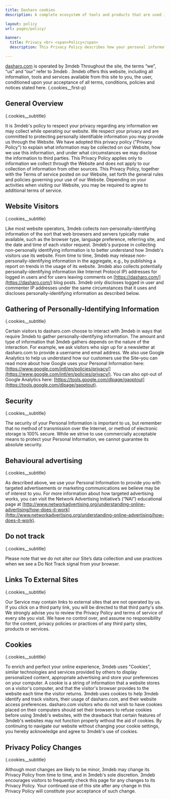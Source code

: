 ```yaml
---
title: Dasharo cookies
description: A complete ecosystem of tools and products that are used in the process of creating a firmware binary.

layout: policy
url: pages/policy/

banner:
  title: Privacy <br> <span>Policy</span>
  description: This Privacy Policy describes how your personal information is collected, used, and shared when you visit dasharo.com

---
```


[dasharo.com](dasharo.com) is operated by 3mdeb Throughout the
site, the terms “we”, “us” and “our” refer to 3mdeb . 3mdeb offers
this website, including all information, tools and services
available from this site to you, the user, conditioned upon your
acceptance of all terms, conditions, policies and notices stated
here.
{.cookies__first-p}

## General Overview
{.cookies__subtitle}

It is 3mdeb's policy to respect your privacy regarding any
information we may collect while operating our website. We respect
your privacy and are committed to protecting personally identifiable
information you may provide us through the Website. We have adopted
this privacy policy ("Privacy Policy") to explain what information
may be collected on our Website, how we use this information, and
under what circumstances we may disclose the information to third
parties. This Privacy Policy applies only to information we collect
through the Website and does not apply to our collection of
information from other sources. This Privacy Policy, together with
the Terms of service posted on our Website, set forth the general
rules and policies governing your use of our Website. Depending on
your activities when visiting our Website, you may be required to
agree to additional terms of service.

## Website Visitors
{.cookies__subtitle}

Like most website operators, 3mdeb collects
non-personally-identifying information of the sort that web browsers
and servers typically make available, such as the browser type,
language preference, referring site, and the date and time of each
visitor request. 3mdeb's purpose in collecting non-personally
identifying information is to better understand how 3mdeb's visitors
use its website. From time to time, 3mdeb may release
non-personally-identifying information in the aggregate, e.g., by
publishing a report on trends in the usage of its website. 3mdeb
also collects potentially personally-identifying information like
Internet Protocol IP) addresses for logged in users and for users
leaving comments on [https://dasharo.com/](https://dasharo.com/) blog posts. 3mdeb only
discloses logged in user and commenter IP addresses under the same
circumstances that it uses and discloses personally-identifying
information as described below.

## Gathering of Personally-Identifying Information
{.cookies__subtitle}

Certain visitors to dasharo.com choose to interact with 3mdeb in
ways that require 3mdeb to gather personally-identifying
information. The amount and type of information that 3mdeb gathers
depends on the nature of the interaction. For example, we ask
visitors who sign up for a newsletter at dasharo.com to provide a
username and email address. We also use Google Analytics to help us
understand how our customers use the Site–you can read more about
how Google uses your Personal Information here:
[https://www.google.com/intl/en/policies/privacy/](https://www.google.com/intl/en/policies/privacy/). You can also
opt-out of Google Analytics here:
[https://tools.google.com/dlpage/gaoptout](https://tools.google.com/dlpage/gaoptout).

## Security
{.cookies__subtitle}

The security of your Personal Information is important to us, but
remember that no method of transmission over the Internet, or method
of electronic storage is 100% secure. While we strive to use
commercially acceptable means to protect your Personal Information,
we cannot guarantee its absolute security.

## Behavioural advertising
{.cookies__subtitle}

As described above, we use your Personal Information to provide you
with targeted advertisements or marketing communications we believe
may be of interest to you. For more information about how targeted
advertising works, you can visit the Network Advertising
Initiative’s (“NAI”) educational page at
[http://www.networkadvertising.org/understanding-online-advertising/how-does-it-work](http://www.networkadvertising.org/understanding-online-advertising/how-does-it-work).

## Do not track
{.cookies__subtitle}

Please note that we do not alter our Site’s data collection and use
practices when we see a Do Not Track signal from your browser.

## Links To External Sites
{.cookies__subtitle}

Our Service may contain links to external sites that are not
operated by us. If you click on a third party link, you will be
directed to that third party's site. We strongly advise you to
review the Privacy Policy and terms of service of every site you
visit. We have no control over, and assume no responsibility for the
content, privacy policies or practices of any third party sites,
products or services.

## Cookies
{.cookies__subtitle}

To enrich and perfect your online experience, 3mdeb uses "Cookies",
similar technologies and services provided by others to display
personalized content, appropriate advertising and store your
preferences on your computer. A cookie is a string of information
that a website stores on a visitor's computer, and that the
visitor's browser provides to the website each time the visitor
returns. 3mdeb uses cookies to help 3mdeb identify and track
visitors, their usage of dasharo.com, and their website access
preferences. dasharo.com visitors who do not wish to have cookies
placed on their computers should set their browsers to refuse
cookies before using 3mdeb's websites, with the drawback that
certain features of 3mdeb's websites may not function properly
without the aid of cookies. By continuing to navigate our website
without changing your cookie settings, you hereby acknowledge and
agree to 3mdeb's use of cookies.

## Privacy Policy Changes
{.cookies__subtitle}

Although most changes are likely to be minor, 3mdeb may change its
Privacy Policy from time to time, and in 3mdeb's sole discretion.
3mdeb encourages visitors to frequently check this page for any
changes to its Privacy Policy. Your continued use of this site after
any change in this Privacy Policy will constitute your acceptance of
such change.